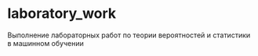 # laboratory_work
Выполнение лабораторных работ по теории вероятностей и статистики в машинном обучении
